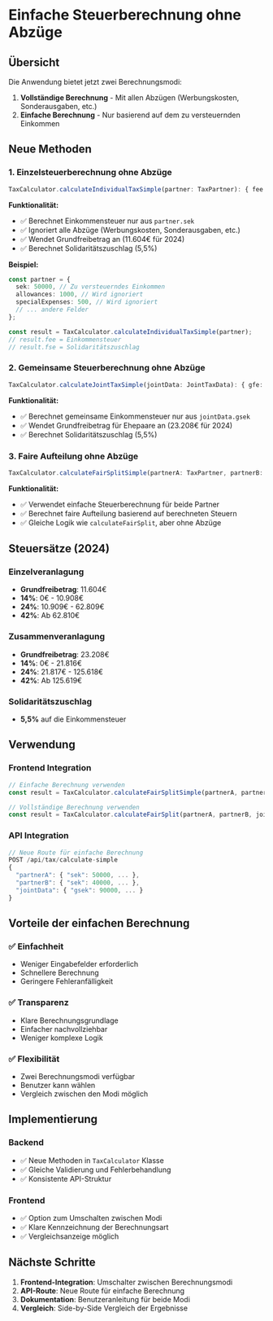 # Einfache Steuerberechnung ohne Abzüge

## Übersicht

Die Anwendung bietet jetzt zwei Berechnungsmodi:

1. **Vollständige Berechnung** - Mit allen Abzügen (Werbungskosten, Sonderausgaben, etc.)
2. **Einfache Berechnung** - Nur basierend auf dem zu versteuernden Einkommen

## Neue Methoden

### 1. Einzelsteuerberechnung ohne Abzüge

```typescript
TaxCalculator.calculateIndividualTaxSimple(partner: TaxPartner): { fee: number; fse: number }
```

**Funktionalität:**
- ✅ Berechnet Einkommensteuer nur aus `partner.sek`
- ✅ Ignoriert alle Abzüge (Werbungskosten, Sonderausgaben, etc.)
- ✅ Wendet Grundfreibetrag an (11.604€ für 2024)
- ✅ Berechnet Solidaritätszuschlag (5,5%)

**Beispiel:**
```typescript
const partner = {
  sek: 50000, // Zu versteuerndes Einkommen
  allowances: 1000, // Wird ignoriert
  specialExpenses: 500, // Wird ignoriert
  // ... andere Felder
};

const result = TaxCalculator.calculateIndividualTaxSimple(partner);
// result.fee = Einkommensteuer
// result.fse = Solidaritätszuschlag
```

### 2. Gemeinsame Steuerberechnung ohne Abzüge

```typescript
TaxCalculator.calculateJointTaxSimple(jointData: JointTaxData): { gfe: number; gfs: number }
```

**Funktionalität:**
- ✅ Berechnet gemeinsame Einkommensteuer nur aus `jointData.gsek`
- ✅ Wendet Grundfreibetrag für Ehepaare an (23.208€ für 2024)
- ✅ Berechnet Solidaritätszuschlag (5,5%)

### 3. Faire Aufteilung ohne Abzüge

```typescript
TaxCalculator.calculateFairSplitSimple(partnerA: TaxPartner, partnerB: TaxPartner, jointData: JointTaxData): TaxCalculationResult
```

**Funktionalität:**
- ✅ Verwendet einfache Steuerberechnung für beide Partner
- ✅ Berechnet faire Aufteilung basierend auf berechneten Steuern
- ✅ Gleiche Logik wie `calculateFairSplit`, aber ohne Abzüge

## Steuersätze (2024)

### Einzelveranlagung
- **Grundfreibetrag**: 11.604€
- **14%**: 0€ - 10.908€
- **24%**: 10.909€ - 62.809€
- **42%**: Ab 62.810€

### Zusammenveranlagung
- **Grundfreibetrag**: 23.208€
- **14%**: 0€ - 21.816€
- **24%**: 21.817€ - 125.618€
- **42%**: Ab 125.619€

### Solidaritätszuschlag
- **5,5%** auf die Einkommensteuer

## Verwendung

### Frontend Integration
```typescript
// Einfache Berechnung verwenden
const result = TaxCalculator.calculateFairSplitSimple(partnerA, partnerB, jointData);

// Vollständige Berechnung verwenden
const result = TaxCalculator.calculateFairSplit(partnerA, partnerB, jointData);
```

### API Integration
```typescript
// Neue Route für einfache Berechnung
POST /api/tax/calculate-simple
{
  "partnerA": { "sek": 50000, ... },
  "partnerB": { "sek": 40000, ... },
  "jointData": { "gsek": 90000, ... }
}
```

## Vorteile der einfachen Berechnung

### ✅ **Einfachheit**
- Weniger Eingabefelder erforderlich
- Schnellere Berechnung
- Geringere Fehleranfälligkeit

### ✅ **Transparenz**
- Klare Berechnungsgrundlage
- Einfacher nachvollziehbar
- Weniger komplexe Logik

### ✅ **Flexibilität**
- Zwei Berechnungsmodi verfügbar
- Benutzer kann wählen
- Vergleich zwischen den Modi möglich

## Implementierung

### Backend
- ✅ Neue Methoden in `TaxCalculator` Klasse
- ✅ Gleiche Validierung und Fehlerbehandlung
- ✅ Konsistente API-Struktur

### Frontend
- ✅ Option zum Umschalten zwischen Modi
- ✅ Klare Kennzeichnung der Berechnungsart
- ✅ Vergleichsanzeige möglich

## Nächste Schritte

1. **Frontend-Integration**: Umschalter zwischen Berechnungsmodi
2. **API-Route**: Neue Route für einfache Berechnung
3. **Dokumentation**: Benutzeranleitung für beide Modi
4. **Vergleich**: Side-by-Side Vergleich der Ergebnisse
